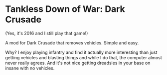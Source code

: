 # Tankless Down of War: Dark Crusade
(Yes, it's 2016 and I still play that game!)

A mod for Dark Crusade that removes vehicles. Simple and easy.

Why? I enjoy playing infantry and find it actually more interesting than just getting vehicles and blasting things and while I do that, the computer almost never really agrees. And it's not nice getting dreadsies in your base on insane with no vehicles. 







